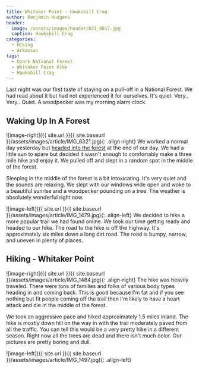 ```yaml
---
title: Whitaker Point - Hawksbill Crag
author: Benjamin Hudgens
header:
  image: /assets/images/header/DJI_0017.jpg
  caption: Hawksbill Crag
categories:
  - Hiking
  - Arkansas
tags:
  - Ozark National Forest
  - Whitaker Point Hike
  - Hawksbill Crag
---
```


Last night was our first taste of staying on a pull-off in a National Forest.  We had read about it but had not experienced it for ourselves.  It's quiet.  Very.. Very.. Quiet.  A woodpecker was my morning alarm clock.  

## Waking Up In A Forest

![image-right]({{ site.url }}{{ site.baseurl }}/assets/images/article/IMG_6321.jpg){: .align-right}
We worked a normal day yesterday but [headed into the forest](/national%20parks/arkansas/heading-into-the-ozarks/) at the end of our day.  We had a little sun to spare but decided it wasn't enough to comfortably make a three mile hike and enjoy it.  We pulled off and slept in a random spot in the middle of the forest.

Sleeping in the middle of the forest is a bit intoxicating.  It's very quiet and the sounds are relaxing.  We slept with our windows wide open and woke to a beautiful sunrise and a woodpecker pounding on a tree.  The weather is absolutely wonderful right now.

![image-left]({{ site.url }}{{ site.baseurl }}/assets/images/article/IMG_1479.jpg){: .align-left}
We decided to hike a more popular trail we had found online.  We took our time getting ready and headed to our hike.  The road to the hike is off the highway.  It's approximately six miles down a long dirt road.  The road is bumpy, narrow, and uneven in plenty of places.

## Hiking - Whitaker Point

![image-right]({{ site.url }}{{ site.baseurl }}/assets/images/article/IMG_1484.jpg){: .align-right}
The hike was heavily traveled.  There were tons of families and folks of various body types heading in and coming back.  This is good because I'm fat and if you see nothing but fit people coming off the trail then I'm likely to have a heart attack and die in the middle of the forest.  

We took an aggressive pace and hiked approximately 1.5 miles inland.  The hike is mostly down hill on the way in with the trail moderately paved from all the traffic.  You can tell this would be a very pretty hike in a different season.  Right now all the trees are dead and there isn't much color.  Our pictures are pretty boring and dull.

![image-left]({{ site.url }}{{ site.baseurl }}/assets/images/article/IMG_1497.jpg){: .align-left}
